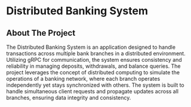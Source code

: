 # Distributed Banking System
## About The Project
The Distributed Banking System is an application designed to handle transactions across multiple bank branches in a distributed environment.
Utilizing gRPC for communication, the system ensures consistency and reliability in managing deposits, withdrawals, and balance queries. 
The project leverages the concept of distributed computing to simulate the operations of a banking network, where each branch operates independently yet stays synchronized with others.
The system is built to handle simultaneous client requests and propagate updates across all branches, ensuring data integrity and consistency.
